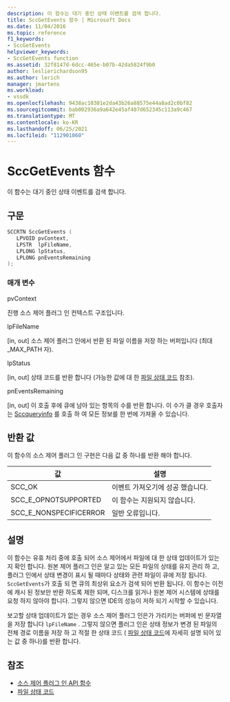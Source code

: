 ```yaml
---
description: 이 함수는 대기 중인 상태 이벤트를 검색 합니다.
title: SccGetEvents 함수 | Microsoft Docs
ms.date: 11/04/2016
ms.topic: reference
f1_keywords:
- SccGetEvents
helpviewer_keywords:
- SccGetEvents function
ms.assetid: 32f8147d-6dcc-465e-b07b-42da5824f9b0
author: leslierichardson95
ms.author: lerich
manager: jmartens
ms.workload:
- vssdk
ms.openlocfilehash: 9438ac10301e2da43b26a88575e44a8ad2c0bf82
ms.sourcegitcommit: bab002936a9a642e45af407d652345c113a9c467
ms.translationtype: MT
ms.contentlocale: ko-KR
ms.lasthandoff: 06/25/2021
ms.locfileid: "112901060"
---
```

# <a name="sccgetevents-function"></a>SccGetEvents 함수
이 함수는 대기 중인 상태 이벤트를 검색 합니다.

## <a name="syntax"></a>구문

```cpp
SCCRTN SccGetEvents (
   LPVOID pvContext,
   LPSTR  lpFileName,
   LPLONG lpStatus,
   LPLONG pnEventsRemaining
);
```

### <a name="parameters"></a>매개 변수
 pvContext

진행 소스 제어 플러그 인 컨텍스트 구조입니다.

 lpFileName

[in, out] 소스 제어 플러그 인에서 반환 된 파일 이름을 저장 하는 버퍼입니다 (최대 _MAX_PATH 자).

 lpStatus

[in, out] 상태 코드를 반환 합니다 (가능한 값에 대 한 [파일 상태 코드](../extensibility/file-status-code-enumerator.md) 참조).

 pnEventsRemaining

[in, out] 이 호출 후에 큐에 남아 있는 항목의 수를 반환 합니다. 이 수가 클 경우 호출자는 [Sccqueryinfo](../extensibility/sccqueryinfo-function.md) 를 호출 하 여 모든 정보를 한 번에 가져올 수 있습니다.

## <a name="return-value"></a>반환 값
 이 함수의 소스 제어 플러그 인 구현은 다음 값 중 하나를 반환 해야 합니다.

|값|설명|
|-----------|-----------------|
|SCC_OK|이벤트 가져오기에 성공 했습니다.|
|SCC_E_OPNOTSUPPORTED|이 함수는 지원되지 않습니다.|
|SCC_E_NONSPECIFICERROR|일반 오류입니다.|

## <a name="remarks"></a>설명
 이 함수는 유휴 처리 중에 호출 되어 소스 제어에서 파일에 대 한 상태 업데이트가 있는지 확인 합니다. 원본 제어 플러그 인은 알고 있는 모든 파일의 상태를 유지 관리 하 고, 플러그 인에서 상태 변경이 표시 될 때마다 상태와 관련 파일이 큐에 저장 됩니다. `SccGetEvents`가 호출 되 면 큐의 최상위 요소가 검색 되어 반환 됩니다. 이 함수는 이전에 캐시 된 정보만 반환 하도록 제한 되며, 디스크를 읽거나 원본 제어 시스템에 상태를 요청 하지 않아야 합니다. 그렇지 않으면 IDE의 성능이 저하 되기 시작할 수 있습니다.

 보고할 상태 업데이트가 없는 경우 소스 제어 플러그 인은가 가리키는 버퍼에 빈 문자열을 저장 합니다 `lpFileName` . 그렇지 않으면 플러그 인은 상태 정보가 변경 된 파일의 전체 경로 이름을 저장 하 고 적절 한 상태 코드 ( [파일 상태 코드](../extensibility/file-status-code-enumerator.md)에 자세히 설명 되어 있는 값 중 하나)를 반환 합니다.

## <a name="see-also"></a>참조
- [소스 제어 플러그 인 API 함수](../extensibility/source-control-plug-in-api-functions.md)
- [파일 상태 코드](../extensibility/file-status-code-enumerator.md)
